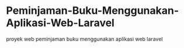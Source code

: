 # Peminjaman-Buku-Menggunakan-Aplikasi-Web-Laravel
 proyek web peminjaman buku menggunakan aplikasi web laravel
